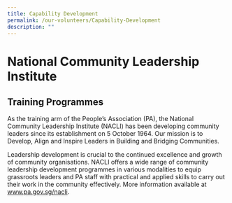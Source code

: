 ```yaml
---
title: Capability Development
permalink: /our-volunteers/Capability-Development
description: ""
---
```

# National Community Leadership Institute
##  Training Programmes

As the training arm of the People’s Association (PA), the National Community Leadership Institute (NACLI) has been developing community leaders since its establishment on 5 October 1964. Our mission is to Develop, Align and Inspire Leaders in Building and Bridging Communities. 

Leadership development is crucial to the continued excellence and growth of community organisations. NACLI offers a wide range of community leadership development programmes in various modalities to equip grassroots leaders and PA staff with practical and applied skills to carry out their work in the community effectively. More information available at www.pa.gov.sg/nacli.
